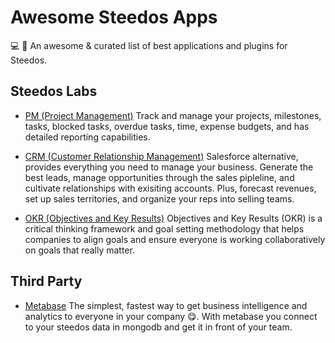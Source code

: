 # Awesome Steedos Apps
💻 🎉 An awesome &amp; curated list of best applications and plugins for Steedos.

## Steedos Labs

- [PM (Project Management)](https://github.com/steedos/project-management-app) Track and manage your projects, milestones, tasks, blocked tasks, overdue tasks, time, expense budgets, and has detailed reporting capabilities.

- [CRM (Customer Relationship Management)](https://github.com/steedos/steedos-app-crm) Salesforce alternative, provides everything you need to manage your business. Generate the best leads, manage opportunities through the sales pipleline, and cultivate relationships with exisiting accounts. Plus, forecast revenues, set up sales territories, and organize your reps into selling teams.

- [OKR (Objectives and Key Results)](https://github.com/steedos/okr-management-app) Objectives and Key Results (OKR) is a critical thinking framework and goal setting methodology that helps companies to align goals and ensure everyone is working collaboratively on goals that really matter.

## Third Party

- [Metabase](https://github.com/metabase/metabase) The simplest, fastest way to get business intelligence and analytics to everyone in your company 😋. With metabase you connect to your steedos data in mongodb and get it in front of your team.
